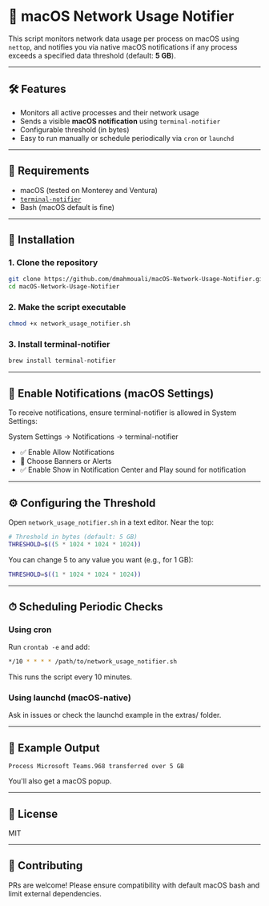 # 📶 macOS Network Usage Notifier

This script monitors network data usage per process on macOS using `nettop`, and notifies you via native macOS notifications if any process exceeds a specified data threshold (default: **5 GB**).

---

## 🛠 Features

- Monitors all active processes and their network usage
- Sends a visible **macOS notification** using `terminal-notifier`
- Configurable threshold (in bytes)
- Easy to run manually or schedule periodically via `cron` or `launchd`

---

## 🔧 Requirements

- macOS (tested on Monterey and Ventura)
- [`terminal-notifier`](https://github.com/julienXX/terminal-notifier)
- Bash (macOS default is fine)

---

## 🚀 Installation

### 1. Clone the repository

```bash
git clone https://github.com/dmahmouali/macOS-Network-Usage-Notifier.git
cd macOS-Network-Usage-Notifier
```

### 2. Make the script executable

```bash
chmod +x network_usage_notifier.sh
```

### 3. Install terminal-notifier

```bash
brew install terminal-notifier
```

---

## 🔔 Enable Notifications (macOS Settings)

To receive notifications, ensure terminal-notifier is allowed in System Settings:

System Settings → Notifications → terminal-notifier

- ✅ Enable Allow Notifications
- 📢 Choose Banners or Alerts
- ✅ Enable Show in Notification Center and Play sound for notification

---

## ⚙️ Configuring the Threshold

Open `network_usage_notifier.sh` in a text editor. Near the top:

```bash
# Threshold in bytes (default: 5 GB)
THRESHOLD=$((5 * 1024 * 1024 * 1024))
```

You can change 5 to any value you want (e.g., for 1 GB):

```bash
THRESHOLD=$((1 * 1024 * 1024 * 1024))
```

---

## ⏱ Scheduling Periodic Checks

### Using cron

Run `crontab -e` and add:

```bash
*/10 * * * * /path/to/network_usage_notifier.sh
```

This runs the script every 10 minutes.

### Using launchd (macOS-native)

Ask in issues or check the launchd example in the extras/ folder.

---

## 🧪 Example Output

```
Process Microsoft Teams.968 transferred over 5 GB
```

You'll also get a macOS popup.

---

## 📄 License

MIT

---

## 🤝 Contributing

PRs are welcome! Please ensure compatibility with default macOS bash and limit external dependencies.